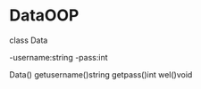 # DataOOP
class Data

-username:string
-pass:int

Data()
getusername()string
getpass()int
wel()void
